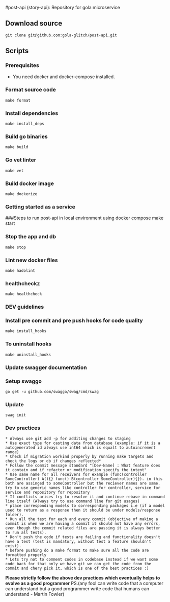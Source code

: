#post-api (story-api): Repository for gola microservice

## Download source
    git clone git@github.com:gola-glitch/post-api.git
    
## Scripts
### Prerequisites
* You need docker and docker-compose installed.

### Format source code
    make format

### Install dependencies
    make install_deps
    
### Build go binaries
    make build
    
### Go vet linter
    make vet
    
### Build docker image
    make dockerize
    
### Getting started as a service
###Steps to run post-api in local environment using docker compose
    make start

### Stop the app and db
    make stop
    
### Lint new docker files
    make hadolint

### healthcheckz
    make healthcheck
    
### DEV guidelines
### Install pre commit and pre push hooks for code quality
    make install_hooks
    
### To uninstall hooks
    make uninstall_hooks
    
### Update swagger documentation
### Setup swaggo
    go get -u github.com/swaggo/swag/cmd/swag

### Update
    swag init
    
### Dev practices
    * Always use git add -p for additing changes to staging
    * Use exact type for casting data from database (example: if it is a autogenerated id always use int64 which is equalt to autoincrement range)
    * Check if migration workind properly by running make targets and check the logs or db if changes reflected*
    * Follow the commit message standard "[Dev-Name] : What feature does it contain and if refactor or modification specify the intent"
    * Use same name for all receivers for example (func(controller SomeController) A(){} func() B(controller SomeController){}). in this both are assinged to someController but the reciever names are same. try to use generic names like controller for controller, service for service and repository for repository
    * If conflicts arises try to resolve it and continue rebase in command line itself (Always try to use command line for git usages)
    * place corresponding models to corresponding packages i.e (if a model used to return as a response then it should be under models/response folder).
    * Run all the test for each and every commit (objective of making a commit is when we are having a commit it should not have any errors, even though the commit related files are passing it is always better to run all tests).
    * Don't push the code if tests are failing and functionality doesn't have a test (test is mandatory, without test a feature shouldn't exist).
    * before pushing do a make format to make sure all the code are formatted properly
    * Lets try not to comment codes in codebase instead if we want some code back for that only we have git we can get the code from the commit and chery pick it, which is one of the best practices :)
    
**Please strictly follow the above dev practices which eventually helps to evolve as a good programmer** PS.(any fool can write code that a computer can understand but a good programmer write code that humans can understand - Martin Fowler)
